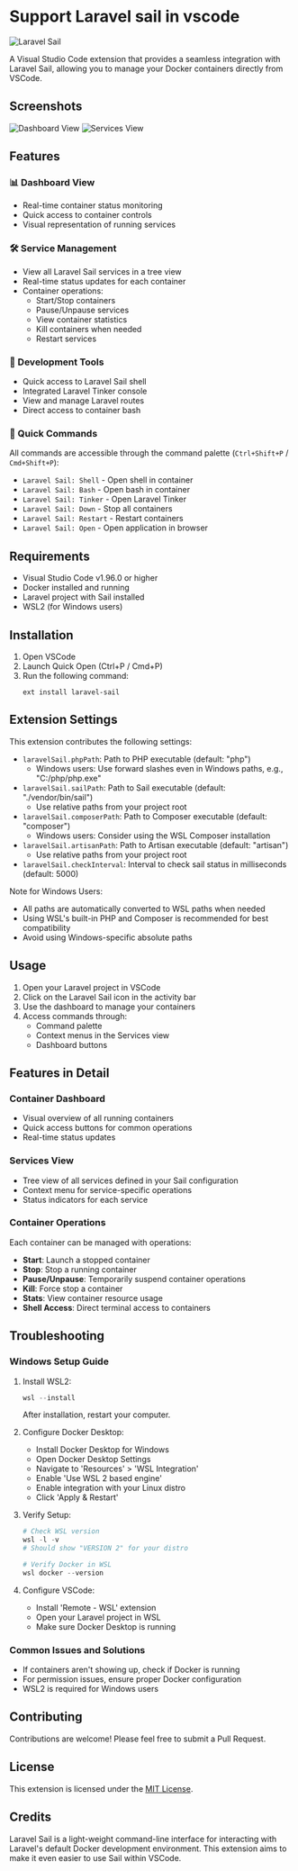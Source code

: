 # Support Laravel sail in vscode

![Laravel Sail](images/icon.png)

A Visual Studio Code extension that provides a seamless integration with Laravel Sail, allowing you to manage your Docker containers directly from VSCode.

## Screenshots

![Dashboard View](images/screen-shot1.png)
![Services View](images/screen-shot2.png)

## Features

### 📊 Dashboard View
- Real-time container status monitoring
- Quick access to container controls
- Visual representation of running services

### 🛠 Service Management
- View all Laravel Sail services in a tree view
- Real-time status updates for each container
- Container operations:
  - Start/Stop containers
  - Pause/Unpause services
  - View container statistics
  - Kill containers when needed
  - Restart services

### 🔧 Development Tools
- Quick access to Laravel Sail shell
- Integrated Laravel Tinker console
- View and manage Laravel routes
- Direct access to container bash

### 🚀 Quick Commands
All commands are accessible through the command palette (`Ctrl+Shift+P` / `Cmd+Shift+P`):
- `Laravel Sail: Shell` - Open shell in container
- `Laravel Sail: Bash` - Open bash in container
- `Laravel Sail: Tinker` - Open Laravel Tinker
- `Laravel Sail: Down` - Stop all containers
- `Laravel Sail: Restart` - Restart containers
- `Laravel Sail: Open` - Open application in browser

## Requirements

- Visual Studio Code v1.96.0 or higher
- Docker installed and running
- Laravel project with Sail installed
- WSL2 (for Windows users)

## Installation

1. Open VSCode
2. Launch Quick Open (Ctrl+P / Cmd+P)
3. Run the following command:
   ```
   ext install laravel-sail
   ```

## Extension Settings

This extension contributes the following settings:

- `laravelSail.phpPath`: Path to PHP executable (default: "php")
  - Windows users: Use forward slashes even in Windows paths, e.g., "C:/php/php.exe"
- `laravelSail.sailPath`: Path to Sail executable (default: "./vendor/bin/sail")
  - Use relative paths from your project root
- `laravelSail.composerPath`: Path to Composer executable (default: "composer")
  - Windows users: Consider using the WSL Composer installation
- `laravelSail.artisanPath`: Path to Artisan executable (default: "artisan")
  - Use relative paths from your project root
- `laravelSail.checkInterval`: Interval to check sail status in milliseconds (default: 5000)

Note for Windows Users:
- All paths are automatically converted to WSL paths when needed
- Using WSL's built-in PHP and Composer is recommended for best compatibility
- Avoid using Windows-specific absolute paths

## Usage

1. Open your Laravel project in VSCode
2. Click on the Laravel Sail icon in the activity bar
3. Use the dashboard to manage your containers
4. Access commands through:
   - Command palette
   - Context menus in the Services view
   - Dashboard buttons

## Features in Detail

### Container Dashboard
- Visual overview of all running containers
- Quick access buttons for common operations
- Real-time status updates

### Services View
- Tree view of all services defined in your Sail configuration
- Context menu for service-specific operations
- Status indicators for each service

### Container Operations
Each container can be managed with operations:
- **Start**: Launch a stopped container
- **Stop**: Stop a running container
- **Pause/Unpause**: Temporarily suspend container operations
- **Kill**: Force stop a container
- **Stats**: View container resource usage
- **Shell Access**: Direct terminal access to containers

## Troubleshooting

### Windows Setup Guide
1. Install WSL2:
   ```powershell
   wsl --install
   ```
   After installation, restart your computer.

2. Configure Docker Desktop:
   - Install Docker Desktop for Windows
   - Open Docker Desktop Settings
   - Navigate to 'Resources' > 'WSL Integration'
   - Enable 'Use WSL 2 based engine'
   - Enable integration with your Linux distro
   - Click 'Apply & Restart'

3. Verify Setup:
   ```powershell
   # Check WSL version
   wsl -l -v
   # Should show "VERSION 2" for your distro

   # Verify Docker in WSL
   wsl docker --version
   ```

4. Configure VSCode:
   - Install 'Remote - WSL' extension
   - Open your Laravel project in WSL
   - Make sure Docker Desktop is running

### Common Issues and Solutions
- If containers aren't showing up, check if Docker is running
- For permission issues, ensure proper Docker configuration
- WSL2 is required for Windows users

## Contributing

Contributions are welcome! Please feel free to submit a Pull Request.

## License

This extension is licensed under the [MIT License](LICENSE).

## Credits

Laravel Sail is a light-weight command-line interface for interacting with Laravel's default Docker development environment. This extension aims to make it even easier to use Sail within VSCode.

